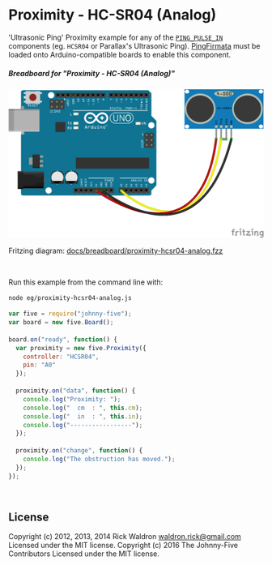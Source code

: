 <!--remove-start-->

# Proximity - HC-SR04 (Analog)

<!--remove-end-->


'Ultrasonic Ping' Proximity example for any of the [`PING_PULSE_IN`](http://johnny-five.io/api/proximity/#controller-alias-table) components (eg. `HCSR04` or Parallax's Ultrasonic Ping). [PingFirmata](http://johnny-five.io/api/proximity/#pingfirmata) must be loaded onto Arduino-compatible boards to enable this component.





##### Breadboard for "Proximity - HC-SR04 (Analog)"



![docs/breadboard/proximity-hcsr04-analog.png](breadboard/proximity-hcsr04-analog.png)<br>

Fritzing diagram: [docs/breadboard/proximity-hcsr04-analog.fzz](breadboard/proximity-hcsr04-analog.fzz)

&nbsp;




Run this example from the command line with:
```bash
node eg/proximity-hcsr04-analog.js
```


```javascript
var five = require("johnny-five");
var board = new five.Board();

board.on("ready", function() {
  var proximity = new five.Proximity({
    controller: "HCSR04",
    pin: "A0"
  });

  proximity.on("data", function() {
    console.log("Proximity: ");
    console.log("  cm  : ", this.cm);
    console.log("  in  : ", this.in);
    console.log("-----------------");
  });

  proximity.on("change", function() {
    console.log("The obstruction has moved.");
  });
});

```








&nbsp;

<!--remove-start-->

## License
Copyright (c) 2012, 2013, 2014 Rick Waldron <waldron.rick@gmail.com>
Licensed under the MIT license.
Copyright (c) 2016 The Johnny-Five Contributors
Licensed under the MIT license.

<!--remove-end-->
